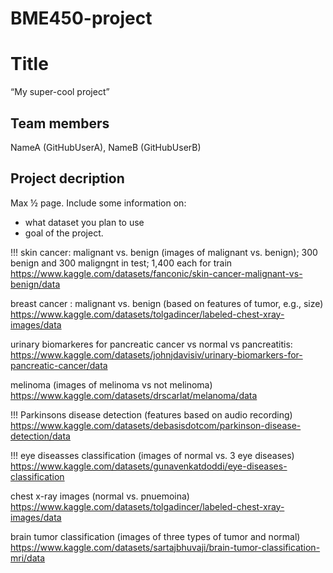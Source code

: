 # BME450-project
# Title
“My super-cool project”
## Team members
NameA (GitHubUserA), NameB (GitHubUserB)
## Project decription
Max ½ page. Include some information on:
- what dataset you plan to use
- goal of the project.

!!! skin cancer: malignant vs. benign (images of malignant vs. benign); 300 benign and 300 maligngnt in test; 1,400 each for train https://www.kaggle.com/datasets/fanconic/skin-cancer-malignant-vs-benign/data

breast cancer : malignant vs. benign (based on features of tumor, e.g., size) https://www.kaggle.com/datasets/tolgadincer/labeled-chest-xray-images/data

urinary biomarkeres for pancreatic cancer vs normal vs pancreatitis: https://www.kaggle.com/datasets/johnjdavisiv/urinary-biomarkers-for-pancreatic-cancer/data

melinoma (images of melinoma vs not melinoma) https://www.kaggle.com/datasets/drscarlat/melanoma/data

!!! Parkinsons disease detection (features based on audio recording) https://www.kaggle.com/datasets/debasisdotcom/parkinson-disease-detection/data

!!! eye diseasses classification (images of normal vs. 3 eye diseases) https://www.kaggle.com/datasets/gunavenkatdoddi/eye-diseases-classification

chest x-ray images (normal vs. pnuemoina) https://www.kaggle.com/datasets/tolgadincer/labeled-chest-xray-images/data

brain tumor classification (images of three types of tumor and normal) https://www.kaggle.com/datasets/sartajbhuvaji/brain-tumor-classification-mri/data
